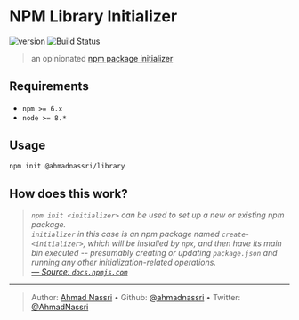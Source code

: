 # NPM Library Initializer

[![version][npm-image]][npm-url] [![Build Status][circle-image]][circle-url]

> an opinionated [npm package initializer][npm/init]

## Requirements

- `npm >= 6.x`
- `node >= 8.*`

## Usage

```bash
npm init @ahmadnassri/library
```

## How does this work?

> _`npm init <initializer>` can be used to set up a new or existing npm package._  
> _`initializer` in this case is an npm package named `create-<initializer>`, which will be installed by `npx`, and then have its main bin executed -- presumably creating or updating `package.json` and running any other initialization-related operations._  
> _[&mdash; Source: `docs.npmjs.com`][npm/init]_

---
> Author: [Ahmad Nassri](https://www.ahmadnassri.com/) &bull; 
> Github: [@ahmadnassri](https://github.com/ahmadnassri) &bull; 
> Twitter: [@AhmadNassri](https://twitter.com/AhmadNassri)

[circle-url]: https://circleci.com/gh/ahmadnassri/create-library
[circle-image]: https://img.shields.io/circleci/project/github/ahmadnassri/create-library/master.svg?style=for-the-badge&logo=circleci

[npm-url]: https://www.npmjs.com/package/@ahmadnassri/create-library
[npm-image]: https://img.shields.io/npm/v/@ahmadnassri/create-library.svg?style=for-the-badge&logo=npm

[npm/init]: https://docs.npmjs.com/cli/init#description
